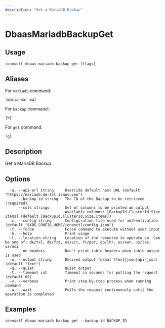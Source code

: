 ```yaml
---
description: "Get a MariaDB Backup"
---
```


# DbaasMariadbBackupGet

## Usage

```text
ionosctl dbaas mariadb backup get [flags]
```

## Aliases

For `mariadb` command:

```text
[maria mar ma]
```

For `backup` command:

```text
[b]
```

For `get` command:

```text
[g]
```

## Description

Get a MariaDB Backup

## Options

```text
  -u, --api-url string     Override default host URL (default "https://mariadb.de-txl.ionos.com")
      --backup-id string   The ID of the Backup to be retrieved (required)
      --cols strings       Set of columns to be printed on output 
                           Available columns: [BackupId ClusterId Size Items] (default [BackupId,ClusterId,Size,Items])
  -c, --config string      Configuration file used for authentication (default "$XDG_CONFIG_HOME/ionosctl/config.json")
  -f, --force              Force command to execute without user input
  -h, --help               Print usage
  -l, --location string    Location of the resource to operate on. Can be one of: de/txl, de/fra, es/vit, fr/par, gb/lhr, us/ewr, us/las, us/mci
      --no-headers         Don't print table headers when table output is used
  -o, --output string      Desired output format [text|json|api-json] (default "text")
  -q, --quiet              Quiet output
  -t, --timeout int        Timeout in seconds for polling the request (default 60)
  -v, --verbose            Print step-by-step process when running command
  -w, --wait               Polls the request continuously until the operation is completed
```

## Examples

```text
ionosctl dbaas mariadb backup get --backup-id BACKUP_ID
```

